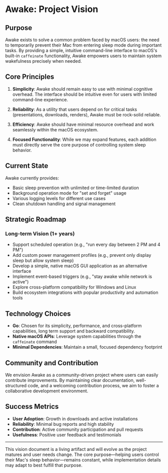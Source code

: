 # Awake: Project Vision

## Purpose
Awake exists to solve a common problem faced by macOS users: the need to temporarily prevent their Mac from entering sleep mode during important tasks. By providing a simple, intuitive command-line interface to macOS's built-in `caffeinate` functionality, Awake empowers users to maintain system wakefulness precisely when needed.

## Core Principles

1. **Simplicity**: Awake should remain easy to use with minimal cognitive overhead. The interface should be intuitive even for users with limited command-line experience.

2. **Reliability**: As a utility that users depend on for critical tasks (presentations, downloads, renders), Awake must be rock-solid reliable.

3. **Efficiency**: Awake should have minimal resource overhead and work seamlessly within the macOS ecosystem.

4. **Focused Functionality**: While we may expand features, each addition must directly serve the core purpose of controlling system sleep behavior.

## Current State

Awake currently provides:
- Basic sleep prevention with unlimited or time-limited duration
- Background operation mode for "set and forget" usage
- Various logging levels for different use cases
- Clean shutdown handling and signal management

## Strategic Roadmap

### Long-term Vision (1+ years)
- Support scheduled operation (e.g., "run every day between 2 PM and 4 PM")
- Add custom power management profiles (e.g., prevent only display sleep but allow system sleep)
- Develop a simple, native macOS GUI application as an alternative interface
- Implement event-based triggers (e.g., "stay awake while network is active")
- Explore cross-platform compatibility for Windows and Linux
- Build ecosystem integrations with popular productivity and automation tools

## Technology Choices

- **Go**: Chosen for its simplicity, performance, and cross-platform capabilities, long term support and backward compatibility.
- **Native macOS APIs**: Leverage system capabilities through the `caffeinate` command
- **Minimal Dependencies**: Maintain a small, focused dependency footprint

## Community and Contribution

We envision Awake as a community-driven project where users can easily contribute improvements. By maintaining clear documentation, well-structured code, and a welcoming contribution process, we aim to foster a collaborative development environment.

## Success Metrics

- **User Adoption**: Growth in downloads and active installations
- **Reliability**: Minimal bug reports and high stability
- **Contribution**: Active community participation and pull requests
- **Usefulness**: Positive user feedback and testimonials

---

This vision document is a living artifact and will evolve as the project matures and user needs change. The core purpose—helping users control their Mac's sleep behavior—remains constant, while implementation details may adapt to best fulfill that purpose.
